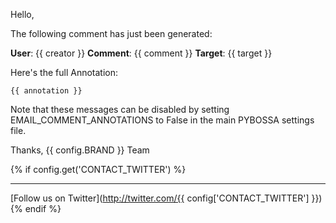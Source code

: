 Hello,

The following comment has just been generated:

**User**: {{ creator }}
**Comment**: {{ comment }}
**Target**: {{ target }}

Here's the full Annotation:

```
{{ annotation }}
```

Note that these messages can be disabled by setting EMAIL_COMMENT_ANNOTATIONS
to False in the main PYBOSSA settings file.

Thanks,
{{ config.BRAND }} Team

{% if config.get('CONTACT_TWITTER') %}
***

[Follow us on Twitter](http://twitter.com/{{ config['CONTACT_TWITTER'] }})
{% endif %}